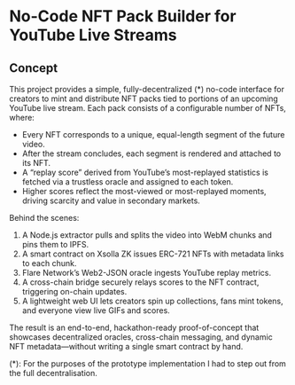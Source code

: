 # No-Code NFT Pack Builder for YouTube Live Streams

## Concept

This project provides a simple, fully-decentralized (\*) no-code interface for creators to mint and distribute NFT packs tied to portions of an upcoming YouTube live stream. Each pack consists of a configurable number of NFTs, where:

- Every NFT corresponds to a unique, equal-length segment of the future video.
- After the stream concludes, each segment is rendered and attached to its NFT.
- A “replay score” derived from YouTube’s most-replayed statistics is fetched via a trustless oracle and assigned to each token.
- Higher scores reflect the most-viewed or most-replayed moments, driving scarcity and value in secondary markets.

Behind the scenes:

1. A Node.js extractor pulls and splits the video into WebM chunks and pins them to IPFS.
2. A smart contract on Xsolla ZK issues ERC-721 NFTs with metadata links to each chunk.
3. Flare Network’s Web2-JSON oracle ingests YouTube replay metrics.
4. A cross-chain bridge securely relays scores to the NFT contract, triggering on-chain updates.
5. A lightweight web UI lets creators spin up collections, fans mint tokens, and everyone view live GIFs and scores.

The result is an end-to-end, hackathon-ready proof-of-concept that showcases decentralized oracles, cross-chain messaging, and dynamic NFT metadata—without writing a single smart contract by hand.

(\*): For the purposes of the prototype implementation I had to step out from the full decentralisation.
